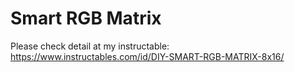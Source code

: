 # Smart RGB Matrix
Please check detail at my instructable:
https://www.instructables.com/id/DIY-SMART-RGB-MATRIX-8x16/
